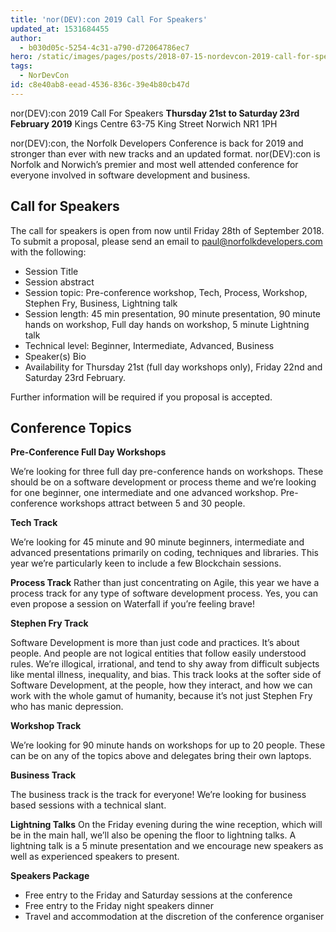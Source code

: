 ```yaml
---
title: 'nor(DEV):con 2019 Call For Speakers'
updated_at: 1531684455
author:
  - b030d05c-5254-4c31-a790-d72064786ec7
hero: /static/images/pages/posts/2018-07-15-nordevcon-2019-call-for-speakers/hero.jpg
tags:
  - NorDevCon
id: c8e40ab8-eead-4536-836c-39e4b80cb47d
---
```

nor(DEV):con 2019 Call For Speakers **Thursday 21st to Saturday 23rd February 2019** Kings Centre 63-75 King Street Norwich NR1 1PH

nor(DEV):con, the Norfolk Developers Conference is back for 2019 and stronger than ever with new tracks and an updated format. nor(DEV):con is Norfolk and Norwich’s premier and most well attended conference for everyone involved in software development and business.

## Call for Speakers

The call for speakers is open from now until Friday 28th of September 2018. To submit a proposal, please send an email to [paul@norfolkdevelopers.com](mailto:paul@norfolkdevelopers.com) with the following:

- Session Title
- Session abstract
- Session topic: Pre-conference workshop, Tech, Process, Workshop, Stephen Fry, Business, Lightning talk
- Session length: 45 min presentation, 90 minute presentation, 90 minute hands on workshop, Full day hands on workshop, 5 minute Lightning talk
- Technical level: Beginner, Intermediate, Advanced, Business
- Speaker(s) Bio
- Availability for Thursday 21st (full day workshops only), Friday 22nd and Saturday 23rd February.

Further information will be required if you proposal is accepted.

## Conference Topics

**Pre-Conference Full Day Workshops**

We’re looking for three full day pre-conference hands on workshops. These should be on a software development or process theme and we’re looking for one beginner, one intermediate and one advanced workshop. Pre-conference workshops attract between 5 and 30 people.

**Tech Track**

We’re looking for 45 minute and 90 minute beginners, intermediate and advanced presentations primarily on coding, techniques and libraries. This year we’re particularly keen to include a few Blockchain sessions.

**Process Track** Rather than just concentrating on Agile, this year we have a process track for any type of software development process. Yes, you can even propose a session on Waterfall if you’re feeling brave!

**Stephen Fry Track**

Software Development is more than just code and practices. It’s about people. And people are not logical entities that follow easily understood rules. We’re illogical, irrational, and tend to shy away from difficult subjects like mental illness, inequality, and bias. This track looks at the softer side of Software Development, at the people, how they interact, and how we can work with the whole gamut of humanity, because it’s not just Stephen Fry who has manic depression.

**Workshop Track**

We’re looking for 90 minute hands on workshops for up to 20 people. These can be on any of the topics above and delegates bring their own laptops.

**Business Track**

The business track is the track for everyone! We’re looking for business based sessions with a technical slant.

**Lightning Talks** On the Friday evening during the wine reception, which will be in the main hall, we’ll also be opening the floor to lightning talks. A lightning talk is a 5 minute presentation and we encourage new speakers as well as experienced speakers to present.

**Speakers Package**

- Free entry to the Friday and Saturday sessions at the conference
- Free entry to the Friday night speakers dinner
- Travel and accommodation at the discretion of the conference organiser
